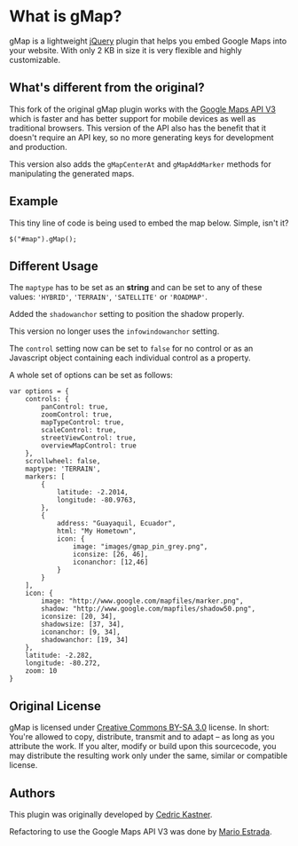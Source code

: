 # What is gMap?

gMap is a lightweight [jQuery](http://www.jquery.com) plugin that helps you embed Google Maps into your website. With only 2 KB in size it is very flexible and highly customizable.

## What's different from the original?

This fork of the original gMap plugin works with the [Google Maps API V3](http://code.google.com/apis/maps/documentation/javascript/) which is faster and has better support for mobile devices as well as traditional browsers. This version of the API also has the benefit that it doesn't require an API key, so no more generating keys for development and production.

This version also adds the `gMapCenterAt` and `gMapAddMarker` methods for manipulating the generated maps.

## Example

This tiny line of code is being used to embed the map below. Simple, isn't it?

    $("#map").gMap();

## Different Usage

The `maptype` has to be set as an **string** and can be set to any of these values: `'HYBRID'`, `'TERRAIN'`, `'SATELLITE'` or `'ROADMAP'`.

Added the `shadowanchor` setting to position the shadow properly.

This version no longer uses the `infowindowanchor` setting.

The `control` setting now can be set to `false` for no control or as an Javascript object containing each individual control as a property.

A whole set of options can be set as follows:

	var options = {
		controls: {
            panControl: true,
            zoomControl: true,
            mapTypeControl: true,
            scaleControl: true,
            streetViewControl: true,
            overviewMapControl: true
        },
		scrollwheel: false,
		maptype: 'TERRAIN',
		markers: [
			{
				latitude: -2.2014,
				longitude: -80.9763,
			},
	        {
				address: "Guayaquil, Ecuador",
				html: "My Hometown",
				icon: {
					image: "images/gmap_pin_grey.png",
					iconsize: [26, 46],
					iconanchor: [12,46]
				}
			}
		],
		icon: {
			image: "http://www.google.com/mapfiles/marker.png",
			shadow: "http://www.google.com/mapfiles/shadow50.png",
			iconsize: [20, 34],
			shadowsize: [37, 34],
			iconanchor: [9, 34],
			shadowanchor: [19, 34]
		},
		latitude: -2.282,
		longitude: -80.272,
		zoom: 10
	}

## Original License

gMap is licensed under [Creative Commons BY-SA 3.0](http://creativecommons.org/licenses/by-sa/3.0/) license. In short: You're allowed to copy, distribute, transmit and to adapt – as long as you attribute the work. If you alter, modify or build upon this sourcecode, you may distribute the resulting work only under the same, similar or compatible license.

## Authors

This plugin was originally developed by [Cedric Kastner](http://gmap.nurtext.de/).

Refactoring to use the Google Maps API V3 was done by [Mario Estrada](http://mario.ec).